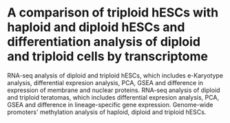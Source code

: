 # A comparison of triploid hESCs with haploid and diploid hESCs and differentiation analysis of diploid and triploid cells by transcriptome
RNA-seq analysis of diploid and triploid hESCs, which includes e-Karyotype analysis, differential expresion analysis, PCA, GSEA and difference in expression of membrane and nuclear proteins.
RNA-seq analysis of diploid and triploid teratomas, which includes differential expresion analysis, PCA, GSEA and difference in lineage-specific gene expression.
Genome-wide promoters' methylation analysis of haploid, diploid and triploid hESCs.
